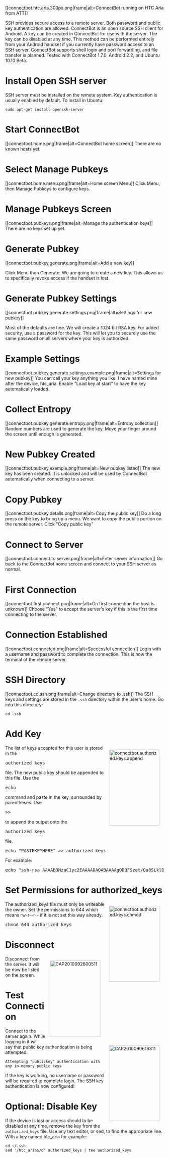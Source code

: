 [[connectbot.htc.aria.300px.png|frame|alt=ConnectBot running on HTC Aria from ATT]]


SSH provides secure access to a remote server. Both password and public key authentication are allowed. ConnectBot is an open source SSH client for Android. A key can be created in ConnectBot for use with the server. The key can be disabled at any time. This method can be performed entirely from your Android handset if you currently have password access to an SSH server. ConnectBot supports shell login and port forwarding, and file transfer is planned. Tested with ConnectBot 1.7.0, Android 2.2, and Ubuntu 10.10 Beta.


# Install Open SSH server
SSH server must be installed on the remote system. Key authentication is usually enabled by default. To install in Ubuntu:
```
sudo apt-get install openssh-server
```

# Start ConnectBot
[[connectbot.home.png|frame|alt=ConnectBot home screen]]
There are no known hosts yet.

# Select Manage Pubkeys
[[connectbot.home.menu.png|frame|alt=Home screen Menu]]
Click Menu, then Manage Pubkeys to configure keys.

# Manage Pubkeys Screen
[[connectbot.pubkeys.png|frame|alt=Manage the authentication keys]]
There are no keys set up yet.

# Generate Pubkey
[[connectbot.pubkey.generate.png|frame|alt=Add a new key]]

Click Menu then Generate. We are going to create a new key. This allows us to specifically revoke access if the handset is lost.

# Generate Pubkey Settings
[[connectbot.pubkey.generate.settings.png|frame|alt=Settings for new pubkey]]

Most of the defaults are fine. We will create a 1024 bit RSA key. For added security, use a password for the key. This will let you to securely use the same password on all servers where your key is authorized.

# Example Settings
[[connectbot.pubkey.generate.settings.example.png|frame|alt=Settings for new pubkey]]
You can call your key anything you like. I have named mine after the device, htc_aria. Enable "Load key at start" to have the key automatically loaded.

# Collect Entropy 
[[connectbot.pubkey.generate.entropy.png|frame|alt=Entropy collection]]
Random numbers are used to generate the key. Move your finger around the screen until enough is generated.

# New Pubkey Created
[[connectbot.pubkey.example.png|frame|alt=New pubkey listed]]
The new key has been created. It is unlocked and will be used by ConnectBot automatically when connecting to a server.

# Copy Pubkey
[[connectbot.pubkey.details.png|frame|alt=Copy the public key]]
Do a long press on the key to bring up a menu. We want to copy the public portion on the remote server. Click "Copy public key"

# Connect to Server
[[connectbot.connect.to.server.png|frame|alt=Enter server information]]
Go back to the ConnectBot home screen and connect to your SSH server as normal.

# First Connection
[[connectbot.first.connect.png|frame|alt=On first connection the host is unknown]]
Choose "Yes" to accept the server's key if this is the first time connecting to the server.

# Connection Established
[[connectbot.connected.png|frame|alt=Successful connection]]
Login with a username and password to complete the connection. This is now the terminal of the remote server.


# SSH Directory
[[connectbot.cd.ssh.png|frame|alt=Change directory to .ssh]]
The SSH keys and settings are stored in the `.ssh` directory within the user's home. Go into this directory:
```
cd .ssh
```

# Add Key
<a href="http://www.flickr.com/photos/31831582@N08/4955290703/" title="connectbot.authorized.keys.append by mchelen, on Flickr"><img src="http://farm5.static.flickr.com/4125/4955290703_43f2b8a9cb_m.jpg" width="160" height="240" alt="connectbot.authorized.keys.append" style="float:right;margin:1em;"/></a>
The list of keys accepted for this user is stored in the <pre class="bash source-bash" style="font-family:monospace;">authorized_keys</pre> file. The new public key should be appended to this file. Use the <pre class="bash source-bash" style="font-family:monospace;">echo</pre> command and paste in the key, surrounded by parentheses. Use <pre class="bash source-bash" style="font-family:monospace;">>></pre> to append the output onto the <pre class="bash source-bash" style="font-family:monospace;">authorized_keys</pre> file.
<pre class="bash source-bash" style="font-family:monospace;">echo "PASTEKEYHERE" >> authorized_keys
</pre>
For example:
<pre class="bash source-bash" style="font-family:monospace;">echo "ssh-rsa AAAAB3NzaC1yc2EAAAADAQABAAAAgQDQFSzet/Qu8SLklDQyNbX5k16MwOBVKuaY9bNJhb99BkIRIVbNpr61eHUG3gP6haNC6qreTbpHscq4AQV21gLvCgVmHsTci0QAK44weFyDzVwIBFH9uUN+f/k2NTY9zV8FaBqK9CW8hS2f50EB38mGYvE7/0/S1u7/jtxnKqwAgw== htc_aria" >> authorized_keys
</pre>

# Set Permissions for authorized_keys 
<a href="http://www.flickr.com/photos/31831582@N08/4955883782/" title="connectbot.authorized.keys.chmod by mchelen, on Flickr"><img src="http://farm5.static.flickr.com/4086/4955883782_c6ca21e9e8_m.jpg" width="160" height="240" alt="connectbot.authorized.keys.chmod" style="float:right;margin:1em;"/></a>
The authorized_keys file must only be writeable the owner. Set the permissions to 644 which means rw-r--r-- if it is not set this way already.
<pre class="bash source-bash" style="font-family:monospace;">chmod 644 authorized_keys
</pre>

# Disconnect
<a href="http://www.flickr.com/photos/31831582@N08/5025271404/" title="CAP2010092600511 by mchelen, on Flickr"><img src="http://farm5.static.flickr.com/4104/5025271404_7acdb02738_m.jpg" width="160" height="240" alt="CAP2010092600511" style="float:right;margin:1em;"/></a>
Disconnect from the server. It will be now be listed on the screen.



# Test Connection
<a href="http://www.flickr.com/photos/31831582@N08/5025263614/" title="CAP2010090616311 by mchelen, on Flickr"><img src="http://farm5.static.flickr.com/4130/5025263614_40d7d8b940_m.jpg" width="160" height="240" alt="CAP2010090616311" style="float:right;margin:1em;"/></a>
Connect to the server again. While logging in it will say that public key authentication is being attempted:
```
Attempting "publickey" authentication with any in-memory public keys
```
If the key is working, no username or password will be required to complete login. The SSH key authentication is now configured!



# Optional: Disable Key
If the device is lost or access should to be disabled at any time, remove the key from the `authorized_keys` file. Use any text editor, or sed, to find the appropriate line. With a key named htc_aria for example:
```
cd ~/.ssh
sed '/htc_aria$/d' authorized_keys | tee authorized_keys
```


